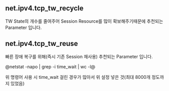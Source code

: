 ## net.ipv4.tcp_tw_recycle 
TW State의 개수를 줄여주어 Session Resource를 많이 확보해주기때문에 추천되는 Parameter 입니다.  

## net.ipv4.tcp_tw_reuse 
빠른 장애 복구를 위해(즉시 기존 Session 재사용) 추천되는 Parameter 입니다. 

@netstat -napo | grep -i time_wait | wc -l@

위 명령어 사용 시 time_wait 걸린 경우가 많아서 위 설정 넣은 것(최대 8000개 정도까지 있었음) 

 